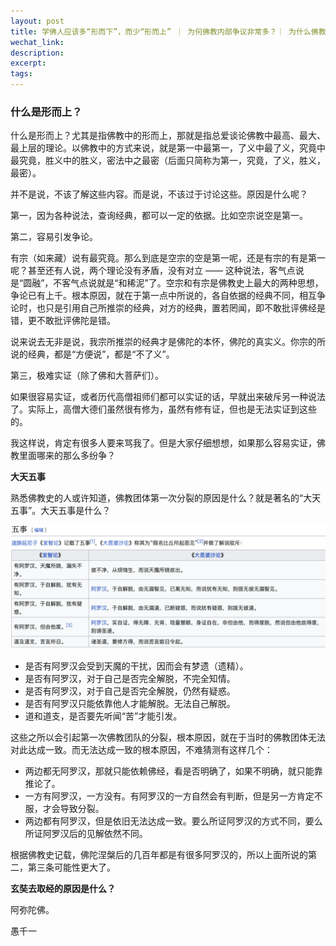 ```yaml
---
layout: post
title: 学佛人应该多“形而下”，而少“形而上” ｜ 为何佛教内部争议非常多？｜ 为什么佛教内的观点很难统一？
wechat_link: 
description: 
excerpt: 
tags:
---
```


### 什么是形而上？

什么是形而上？尤其是指佛教中的形而上，那就是指总爱谈论佛教中最高、最大、最上层的理论。以佛教中的方式来说，就是第一中最第一，了义中最了义，究竟中最究竟，胜义中的胜义，密法中之最密（后面只简称为第一，究竟，了义，胜义，最密）。

并不是说，不该了解这些内容。而是说，不该过于讨论这些。原因是什么呢？

第一，因为各种说法，查询经典，都可以一定的依据。比如空宗说空是第一。

第二，容易引发争论。

有宗（如来藏）说有最究竟。那么到底是空宗的空是第一呢，还是有宗的有是第一呢？甚至还有人说，两个理论没有矛盾，没有对立 —— 这种说法，客气点说是“圆融”，不客气点说就是“和稀泥”了。空宗和有宗是佛教史上最大的两种思想，争论已有上千。根本原因，就在于第一点中所说的，各自依据的经典不同，相互争论时，也只是引用自己所推崇的经典，对方的经典，置若罔闻，即不敢批评佛经是错，更不敢批评佛陀是错。

说来说去无非是说，我宗所推崇的经典才是佛陀的本怀，佛陀的真实义。你宗的所说的经典，都是“方便说”，都是“不了义”。

第三，极难实证（除了佛和大菩萨们）。

如果很容易实证，或者历代高僧祖师们都可以实证的话，早就出来破斥另一种说法了。实际上，高僧大德们虽然很有修为，虽然有修有证，但也是无法实证到这些的。

我这样说，肯定有很多人要来骂我了。但是大家仔细想想，如果那么容易实证，佛教里面哪来的那么多纷争？

**大天五事**

熟悉佛教史的人或许知道，佛教团体第一次分裂的原因是什么？就是著名的“大天五事”。大天五事是什么？

![](../images/da-tian-wu-shi.png)

* 是否有阿罗汉会受到天魔的干扰，因而会有梦遗（遗精）。 
* 是否有阿罗汉，对于自己是否完全解脱，不完全知情。
* 是否有阿罗汉，对于自己是否完全解脱，仍然有疑惑。 
* 是否有阿罗汉只能依靠他人才能解脱。无法自己解脱。
* 道和道支，是否要先听闻“苦”才能引发。

这些之所以会引起第一次佛教团队的分裂，根本原因，就在于当时的佛教团体无法对此达成一致。而无法达成一致的根本原因，不难猜测有这样几个：

* 两边都无阿罗汉，那就只能依赖佛经，看是否明确了，如果不明确，就只能靠推论了。
* 一方有阿罗汉，一方没有。有阿罗汉的一方自然会有判断，但是另一方肯定不服，才会导致分裂。
* 两边都有阿罗汉，但是依旧无法达成一致。要么所证阿罗汉的方式不同，要么所证阿罗汉后的见解依然不同。

根据佛教史记载，佛陀涅槃后的几百年都是有很多阿罗汉的，所以上面所说的第二，第三条可能性更大了。

**玄奘去取经的原因是什么？**




阿弥陀佛。

愚千一

